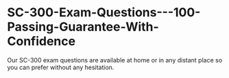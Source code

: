 # SC-300-Exam-Questions---100-Passing-Guarantee-With-Confidence
Our SC-300 exam questions are available at home or in any distant place so you can prefer without any hesitation.
